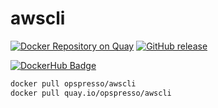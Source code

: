 # awscli

[![Docker Repository on Quay](https://quay.io/repository/opspresso/awscli/status "Docker Repository on Quay")](https://quay.io/repository/opspresso/awscli)
[![GitHub release](https://img.shields.io/github/release/opspresso/awscli.svg)](https://github.com/opspresso/awscli/releases)

[![DockerHub Badge](http://dockeri.co/image/opspresso/awscli)](https://hub.docker.com/r/opspresso/awscli/)

```bash
docker pull opspresso/awscli
docker pull quay.io/opspresso/awscli
```
